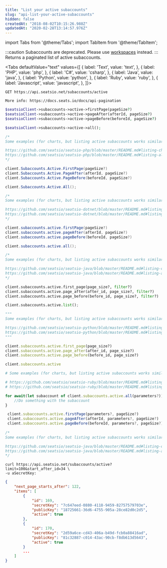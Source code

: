 ```yaml
---
title: "List your active subaccounts"
slug: "api-list-your-active-subaccounts"
hidden: false
createdAt: "2018-08-02T10:15:26.988Z"
updatedAt: "2020-02-28T13:14:57.976Z"
---
```


import Tabs from '@theme/Tabs';
import TabItem from '@theme/TabItem';

:::caution 
Subaccounts are deprecated. Please use [workspaces](api-workspaces) instead.
:::
Returns a paginated list of active subaccounts.


<Tabs 
  defaultValue="text"
  values={[
{ label: 'Text', value: 'text', },
{ label: 'PHP', value: 'php', },
{ label: 'C#', value: 'csharp', },
{ label: 'Java', value: 'java', },
{ label: 'Python', value: 'python', },
{ label: 'Ruby', value: 'ruby', },
{ label: 'Javascript', value: 'javascript', },
]}>
<TabItem value='text'>

```text
GET https://api.seatsio.net/subaccounts/active

More info: https://docs.seats.io/docs/api-pagination

```

</TabItem>
<TabItem value='php'>

```php
$seatsioClient->subaccounts->active->firstPage(pageSize?)
$seatsioClient->subaccounts->active->pageAfter(afterId, pageSize?)
$seatsioClient->subaccounts->active->pageBefore(beforeId, pageSize?)

$seatsioClient->subaccounts->active->all();

/*
Some examples (for charts, but listing active subaccounts works similarly):

https://github.com/seatsio/seatsio-php/blob/master/README.md#listing-charts-page-by-page
https://github.com/seatsio/seatsio-php/blob/master/README.md#listing-all-charts
*/
```

</TabItem>
<TabItem value='csharp'>

```csharp
client.Subaccounts.Active.FirstPage(pageSize?)
client.Subaccounts.Active.PageAfter(afterId, pageSize?)
client.Subaccounts.Active.PageBefore(beforeId, pageSize?)

client.Subaccounts.Active.All();

/*
Some examples (for charts, but listing active subaccounts works similarly):

https://github.com/seatsio/seatsio-dotnet/blob/master/README.md#listing-charts-page-by-page
https://github.com/seatsio/seatsio-dotnet/blob/master/README.md#listing-all-charts
*/
```

</TabItem>
<TabItem value='java'>

```java
client.subaccounts.active.firstPage(pageSize?)
client.subaccounts.active.pageAfter(afterId, pageSize?)
client.subaccounts.active.pageBefore(beforeId, pageSize?)

client.subaccounts.active.all();

/*
Some examples (for charts, but listing active subaccounts works similarly):

https://github.com/seatsio/seatsio-java/blob/master/README.md#listing-charts-page-by-page
https://github.com/seatsio/seatsio-java/blob/master/README.md#listing-all-charts
*/
```

</TabItem>
<TabItem value='python'>

```python
client.subaccounts.active.first_page(page_size?, filter?)
client.subaccounts.active.page_after(after_id, page_size?, filter?)
client.subaccounts.active.page_before(before_id, page_size?, filter?)

client.subaccounts.active.list();

"""
Some examples (for charts, but listing active subaccounts works similarly):

https://github.com/seatsio/seatsio-python/blob/master/README.md#listing-charts-page-by-page
https://github.com/seatsio/seatsio-python/blob/master/README.md#listing-all-charts
"""
```

</TabItem>
<TabItem value='ruby'>

```ruby
client.subaccounts.active.first_page(page_size?)
client.subaccounts.active.page_after(after_id, page_size?)
client.subaccounts.active.page_before(before_id, page_size?)

client.subaccounts.active

# Some examples (for charts, but listing active subaccounts works similarly):

# https://github.com/seatsio/seatsio-ruby/blob/master/README.md#listing-charts-page-by-page
# https://github.com/seatsio/seatsio-ruby/blob/master/README.md#listing-all-charts
```

</TabItem>
<TabItem value='javascript'>

```javascript
for await(let subaccount of client.subaccounts.active.all(parameters?)) {
	//Do something with the subaccount
}

 client.subaccounts.active.firstPage(parameters?, pageSize?)
 client.subaccounts.active.pageAfter(afterId, parameters?, pageSize?)
 client.subaccounts.active.pageBefore(beforeId, parameters?, pageSize?)
                                     
/*
Some examples (for charts, but listing active subaccounts works similarly):

https://github.com/seatsio/seatsio-java/blob/master/README.md#listing-charts-page-by-page
https://github.com/seatsio/seatsio-java/blob/master/README.md#listing-all-charts
*/
```

</TabItem>
</Tabs>



```curl
curl https://api.seatsio.net/subaccounts/active?limit=100&start_after_id=34 \
-u aSecretKey:
```

```json
{
    "next_page_starts_after": 122,
    "items": [
        {
            "id": 169,
            "secretKey": "7c647eed-0880-4118-9459-82757579703e",
            "publicKey": "18725661-36d6-4755-905a-28ce82d0c2d5",
            "active": true
        },
        {
            "id": 170,
            "secretKey": "2d59a6ce-cd43-406a-b49d-fcb0a88416ad",
            "publicKey": "81c32887-c014-43ac-90cb-f8db613d5643",
            "active": true
        }
        ...
    ]
}
```
